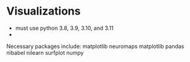 # Visualizations
 * must use python 3.8, 3.9, 3.10, and 3.11
 * 
Necessary packages include:
 matplotlib neuromaps matplotlib pandas nibabel nilearn surfplot numpy
